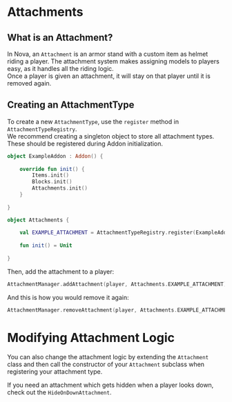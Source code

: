 # Attachments

## What is an Attachment?

In Nova, an `Attachment` is an armor stand with a custom item as helmet riding a player.
The attachment system makes assigning models to players easy, as it handles all the riding logic.  
Once a player is given an attachment, it will stay on that player until it is removed again.
## Creating an AttachmentType

To create a new `AttachmentType`, use the `register` method in `AttachmentTypeRegistry`.  
We recommend creating a singleton object to store all attachment types. These should be registered during Addon initialization.

```kotlin
object ExampleAddon : Addon() {
    
    override fun init() {
        Items.init()
        Blocks.init()
        Attachments.init()
    }
    
}
```

```kotlin
object Attachments {
    
    val EXAMPLE_ATTACHMENT = AttachmentTypeRegistry.register(ExampleAddon, "example_attachment") { Attachment(it, Items.ATTACHMENT_ITEM) }
    
    fun init() = Unit
    
}
```

Then, add the attachment to a player:

```kotlin
AttachmentManager.addAttachment(player, Attachments.EXAMPLE_ATTACHMENT)
```

And this is how you would remove it again:

```kotlin
AttachmentManager.removeAttachment(player, Attachments.EXAMPLE_ATTACHMENT)
```

# Modifying Attachment Logic

You can also change the attachment logic by extending the `Attachment` class and then call the constructor of your
`Attachment` subclass when registering your attachment type.

If you need an attachment which gets hidden when a player looks down, check out the `HideOnDownAttachment`.